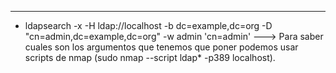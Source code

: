 -- -
- ldapsearch -x -H ldap://localhost -b dc=example,dc=org -D "cn=admin,dc=example,dc=org" -w admin 'cn=admin' ---> Para saber cuales son los argumentos que tenemos que poner podemos usar scripts de nmap (sudo nmap --script ldap\* -p389 localhost).